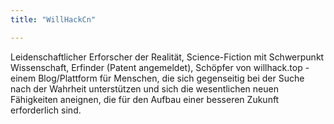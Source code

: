 ```yaml
---
title: "WillHackCn"

---
```

Leidenschaftlicher Erforscher der Realität, Science-Fiction mit Schwerpunkt Wissenschaft, Erfinder (Patent angemeldet), Schöpfer von willhack.top - einem Blog/Plattform für Menschen, die sich gegenseitig bei der Suche nach der Wahrheit unterstützen und sich die wesentlichen neuen Fähigkeiten aneignen, die für den Aufbau einer besseren Zukunft erforderlich sind.